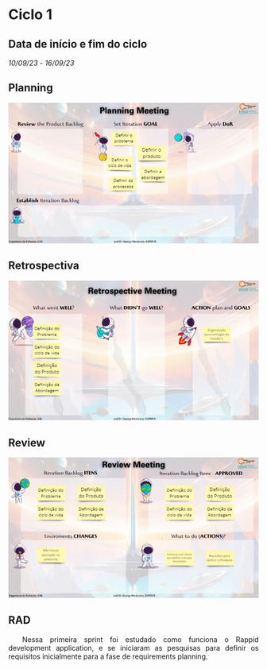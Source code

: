 # Ciclo 1

## Data de início e fim do ciclo

 *10/09/23* - *16/09/23*

## Planning

![Image title](../assets/sprints/sprint1c.jpg)

## Retrospectiva

![Image title](../assets/sprints/sprint1b.jpg)

## Review

![Image title](../assets/sprints/sprint1a.jpg)

## RAD
<p align="justify">&emsp;&emsp;Nessa primeira sprint foi estudado como funciona o Rappid development application, e se iniciaram as pesquisas para definir os requisitos inicialmente para a fase de requirements planning.</p>